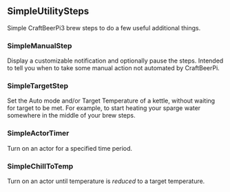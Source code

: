 ## SimpleUtilitySteps

Simple CraftBeerPi3 brew steps to do a few useful additional things.

### SimpleManualStep

Display a customizable notification and optionally pause the steps.  Intended to tell you when to take some manual action not automated by CraftBeerPi.

### SimpleTargetStep

Set the Auto mode and/or Target Temperature of a kettle, without waiting for target to be met. For example, to start heating your sparge water somewhere in the middle of your brew steps.

### SimpleActorTimer

Turn on an actor for a specified time period.

### SimpleChillToTemp

Turn on an actor until temperature is _reduced_ to a target temperature.
